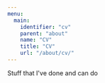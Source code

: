 ```yaml
---
menu:
  main:
    identifier: "cv"
    parent: "about"
    name: "CV"
    title: "CV"
    url: "/about/cv/"
---
```

Stuff that I've done and can do